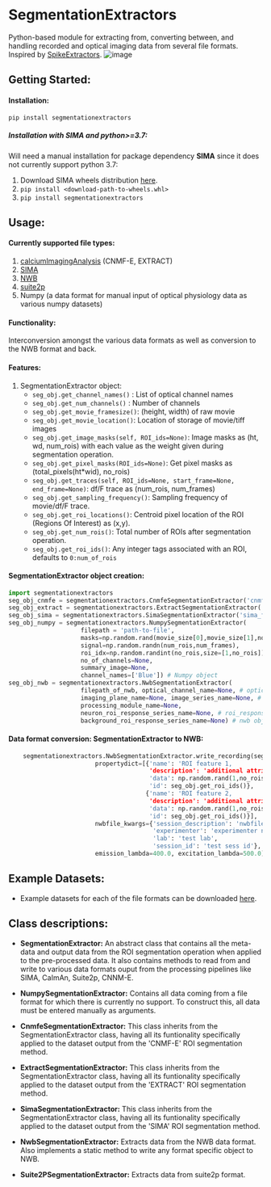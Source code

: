 # SegmentationExtractors
Python-based module for extracting from, converting between, and handling recorded and optical imaging data from several file formats. Inspired by [SpikeExtractors](https://github.com/SpikeInterface/spikeextractors).
![image](https://drive.google.com/uc?export=view&id=1bhRA3kyu3SA3k-xWz5psRxLsuP3BJEBg)

## Getting Started:
#### Installation:
`pip install segmentationextractors`

##### Installation with SIMA and python>=3.7:
Will need a manual installation for package dependency **SIMA** since it does not currently support python 3.7:
1.   Download SIMA wheels distribution [here](https://www.lfd.uci.edu/~gohlke/pythonlibs/#sima).
2.  `pip install <download-path-to-wheels.whl>`
3.  `pip install segmentationextractors`

## Usage:
#### Currently supported file types:
1. [calciumImagingAnalysis](https://github.com/bahanonu/calciumImagingAnalysis) (CNMF-E, EXTRACT)
2. [SIMA](http://www.losonczylab.org/sima/1.3.2/)
3. [NWB](https://pynwb.readthedocs.io/en/stable/)
4. [suite2p](https://github.com/MouseLand/suite2p)
45. Numpy (a data format for manual input of optical physiology data as various numpy datasets)

#### Functionality:
Interconversion amongst the various data formats as well as conversion to the NWB format and back.  

#### Features:
1. SegmentationExtractor object:
    * `seg_obj.get_channel_names()` :
    List of optical channel names
    * `seg_obj.get_num_channels()` :
    Number of channels
    * `seg_obj.get_movie_framesize()`:
    (height, width) of raw movie
    * `seg_obj.get_movie_location()`:
    Location of storage of movie/tiff images
    * `seg_obj.get_image_masks(self, ROI_ids=None)`:
    Image masks as (ht, wd, num_rois) with each value as the weight given during segmentation operation.
    * `seg_obj.get_pixel_masks(ROI_ids=None)`:
    Get pixel masks as (total_pixels(ht*wid), no_rois)
    * `seg_obj.get_traces(self, ROI_ids=None, start_frame=None, end_frame=None)`:
    df/F trace as (num_rois, num_frames)
    * `seg_obj.get_sampling_frequency()`:
    Sampling frequency of movie/df/F trace.
    * `seg_obj.get_roi_locations()`:
    Centroid pixel location of the ROI (Regions Of Interest) as (x,y).
    * `seg_obj.get_num_rois()`:
    Total number of ROIs after segmentation operation.  
    * `seg_obj.get_roi_ids()`:
    Any integer tags associated with an ROI, defaults to `0:num_of_rois`

#### SegmentationExtractor object creation:
```python
import segmentationextractors
seg_obj_cnmfe = segmentationextractors.CnmfeSegmentationExtractor('cnmfe_filename.mat') # cnmfe
seg_obj_extract = segmentationextractors.ExtractSegmentationExtractor('extract_filename.mat') # extract
seg_obj_sima = segmentationextractors.SimaSegmentationExtractor('sima_filename.sima') # SIMA
seg_obj_numpy = segmentationextractors.NumpySegmentationExtractor(
                    filepath = 'path-to-file',
                    masks=np.random.rand(movie_size[0],movie_size[1],no_rois),
                    signal=np.random.randn(num_rois,num_frames),
                    roi_idx=np.random.randint(no_rois,size=[1,no_rois]),
                    no_of_channels=None,
                    summary_image=None,
                    channel_names=['Blue']) # Numpy object
seg_obj_nwb = segmentationextractors.NwbSegmentationExtractor(
                    filepath_of_nwb, optical_channel_name=None, # optical channel to extract and store info from
                    imaging_plane_name=None, image_series_name=None, # imaging plane to extract and store data from
                    processing_module_name=None,
                    neuron_roi_response_series_name=None, # roi_response_series name to extract and store data from
                    background_roi_response_series_name=None) # nwb object
```
#### Data format conversion: SegmentationExtractor to NWB:
```python
    segmentationextractors.NwbSegmentationExtractor.write_recording(seg_obj, saveloc,
                        propertydict=[{'name': 'ROI feature 1,
                                       'description': 'additional attribute of each ROI',
                                       'data': np.random.rand(1,no_rois),
                                       'id': seg_obj.get_roi_ids()},
                                      {'name': 'ROI feature 2,
                                       'description': 'additional attribute of each ROI',
                                       'data': np.random.rand(1,no_rois),
                                       'id': seg_obj.get_roi_ids()}],
                        nwbfile_kwargs={'session_description': 'nwbfiledesc',
                                        'experimenter': 'experimenter name',
                                        'lab': 'test lab',
                                        'session_id': 'test sess id'},
                        emission_lambda=400.0, excitation_lambda=500.0)
```
## Example Datasets:
  * Example datasets for each of the file formats can be downloaded  [here](https://drive.google.com/drive/folders/1CeDfr6yza_bh0vYD2E1HF_3_S8pg2yLW?usp=sharing).

## Class descriptions:

*  **SegmentationExtractor:** An abstract class that contains all the meta-data and output data from the ROI segmentation operation when applied to the pre-processed data. It also contains methods to read from and write to various data formats ouput from  the processing pipelines like SIMA, CaImAn, Suite2p, CNNM-E.

*  **NumpySegmentationExtractor:** Contains all data coming from a file format for which there is currently no support. To construct this, all data must be entered manually as arguments.

*  **CnmfeSegmentationExtractor:** This class inherits from the SegmentationExtractor class, having all its funtionality specifically applied to the dataset output from the 'CNMF-E' ROI segmentation method.

*  **ExtractSegmentationExtractor:** This class inherits from the SegmentationExtractor class, having all its funtionality specifically applied to the dataset output from the 'EXTRACT' ROI segmentation method.

*  **SimaSegmentationExtractor:** This class inherits from the SegmentationExtractor class, having all its funtionality specifically applied to the dataset output from the 'SIMA' ROI segmentation method.

*  **NwbSegmentationExtractor:** Extracts data from the NWB data format. Also implements a static method to write any format specific object to NWB.

* **Suite2PSegmentationExtractor:** Extracts data from suite2p format.
